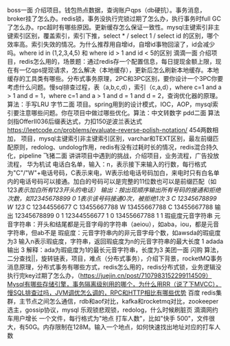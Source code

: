 boss一面
介绍项目。钱包热点数据，查询账户qps（db硬抗）。事务消息，broker挂了怎么办。redis锁，事务没执行完锁过期了怎么办，执行事务时full GC了怎么办。rpc超时有哪些原因。更新缓存怎么保证一致性。mysql主键索引非主键索引区别，覆盖索引，索引下推，select * / select 1 / select id 的区别，哪个效率高。索引失效的情况。为什么推荐用自增id，自增id事物回滚了，id会减少吗。where id in (1,2,3,4,5) 和 where id > 1 and id < 5的区别
滴滴一面
介绍项目，redis怎么用的，场景题：通过redis存一个配置信息，每日提现金额上限，现在有一亿qps提现请求，怎么解决（本地缓存），更新后怎么刷新本地缓存。本地缓存的工具类有哪些。分布式事务原理，2PC和3PC区别，要你设计一个3PC你要考虑什么问题。慢sql排查过程，表（a,b,c,d），索引（c,a,d），where c=1 and a > 1 and d = 1，where c=1 and a > 1 and d = 1 and d = 2，查询优化器的原理。算法：手写LRU
字节二面
项目。spring用到的设计模式，IOC，AOP，mysql索引要注意哪些问题。你在项目中做过哪些优化。算法：中文转数字
pdd二面
算法 
剑指OfferII036后缀表达式，力扣150逆波兰表达式 https://leetcode.cn/problems/evaluate-reverse-polish-notation/
454两数相加，
项目，mysql主键索引非主键索引区别，varchar和TEXT区别，最左前缀匹配原则，redolog、undolog作用，redis有没有过耗时长的情况，redis混合持久化，pipeline
飞猪二面
讲讲项目中遇到的挑战，介绍项目，业务流程，广告投放流程，
华为机试
电话白名单，输入：n，表示接下来输入的行数，每行格式为"C"/"W"+电话号码，C表示来电，W表示给电话号码加白，来电时只有白名单内的电话号码可以接通。加白的号码可以是完整的11位数也可以是前缀匹配（如123*表示加白所有123开头的电话）
输出：按出现顺序输出所有号码的接通和拒绝次数，如12345678899 0 1表示该号码接通0次，被拒绝1次
3
C 12345678899
W 123*
C 12344556677
C 13455667788
W 13455667788
C 13455667788
输出
12345678899 0 1
12344556677 1 0
13455667788 1 1
瑕疵度元音字符串
元音字符串：开头和结尾都是元音字母的字符串（aeiou），如aba，iou，都是元音字符串，但ab不是
瑕疵度：元音字符串内的非元音字母个数，如awsda的瑕疵度为3
输入n表示瑕疵度，字符串，返回瑕疵度为n的元音字符串的最大长度
1
adada
输出
3
解释：ada为瑕疵度为1的最长元音字符串，长度为3
美团一面 闪购
算法，二分查找||，旋转链表，项目，难点（分布式事务），介绍下背景，rocketMQ事务消息原理，分布式事务有哪些方式，redis怎么用的，redis分布式锁，业务逻辑没执行完key过期了怎么办，（https://juejin.cn/post/7107983152299114509）Mysql有哪些存储引擎，事务隔离级别用的哪个，为什么用RR（说了下MVCC），慢SQL排查过吗，JVM调优怎么调的，RPC和HTTP相比有哪些优势
百度
redis集群，主节点之间怎么通信，rdb和aof对比，kafka和rocketmq对比，zookeeper选主，gossip协议，mysql 乐观锁悲观锁，redolog，什么时候刷脏页
滴滴网约车用户增长
一个文件，每行格式为"地点 打车人数"，比如"快手 500"，文件很大，有50G。内存限制在128M。输入一个地点，如何快速找出地址对应的打车人数